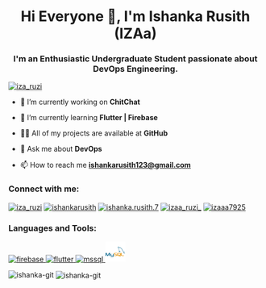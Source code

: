 <h1 align="center">Hi Everyone 👋, I'm Ishanka Rusith (IZAa)</h1>
<h3 align="center">I'm an Enthusiastic Undergraduate Student passionate about DevOps Engineering.</h3>

<p align="left"> <a href="https://twitter.com/iza_ruzi" target="blank"><img src="https://img.shields.io/twitter/follow/iza_ruzi?logo=twitter&style=for-the-badge" alt="iza_ruzi" /></a> </p>

- 🔭 I’m currently working on **ChitChat**

- 🌱 I’m currently learning **Flutter | Firebase**

- 👨‍💻 All of my projects are available at **GitHub**

- 💬 Ask me about **DevOps**

- 📫 How to reach me **ishankarusith123@gmail.com**

<h3 align="left">Connect with me:</h3>
<p align="left">
<a href="https://twitter.com/iza_ruzi" target="blank"><img align="center" src="https://raw.githubusercontent.com/rahuldkjain/github-profile-readme-generator/master/src/images/icons/Social/twitter.svg" alt="iza_ruzi" height="30" width="40" /></a>
<a href="https://linkedin.com/in/ishankarusith" target="blank"><img align="center" src="https://raw.githubusercontent.com/rahuldkjain/github-profile-readme-generator/master/src/images/icons/Social/linked-in-alt.svg" alt="ishankarusith" height="30" width="40" /></a>
<a href="https://fb.com/ishanka.rusith.7" target="blank"><img align="center" src="https://raw.githubusercontent.com/rahuldkjain/github-profile-readme-generator/master/src/images/icons/Social/facebook.svg" alt="ishanka.rusith.7" height="30" width="40" /></a>
<a href="https://instagram.com/izaa_ruzi_" target="blank"><img align="center" src="https://raw.githubusercontent.com/rahuldkjain/github-profile-readme-generator/master/src/images/icons/Social/instagram.svg" alt="izaa_ruzi_" height="30" width="40" /></a>
<a href="https://discord.gg/izaaa7925" target="blank"><img align="center" src="https://raw.githubusercontent.com/rahuldkjain/github-profile-readme-generator/master/src/images/icons/Social/discord.svg" alt="izaaa7925" height="30" width="40" /></a>
</p>

<h3 align="left">Languages and Tools:</h3>
<p align="left"> <a href="https://firebase.google.com/" target="_blank" rel="noreferrer"> <img src="https://www.vectorlogo.zone/logos/firebase/firebase-icon.svg" alt="firebase" width="40" height="40"/> </a> <a href="https://flutter.dev" target="_blank" rel="noreferrer"> <img src="https://www.vectorlogo.zone/logos/flutterio/flutterio-icon.svg" alt="flutter" width="40" height="40"/> </a> <a href="https://www.microsoft.com/en-us/sql-server" target="_blank" rel="noreferrer"> <img src="https://www.svgrepo.com/show/303229/microsoft-sql-server-logo.svg" alt="mssql" width="40" height="40"/> </a> <a href="https://www.mysql.com/" target="_blank" rel="noreferrer"> <img src="https://raw.githubusercontent.com/devicons/devicon/master/icons/mysql/mysql-original-wordmark.svg" alt="mysql" width="40" height="40"/> </a> </p>

<p><img align="left" src="https://github-readme-stats.vercel.app/api/top-langs?username=ishanka-git&show_icons=true&locale=en&layout=compact" alt="ishanka-git" /></p>

<p>&nbsp;<img align="center" src="https://github-readme-stats.vercel.app/api?username=ishanka-git&show_icons=true&locale=en" alt="ishanka-git" /></p>
